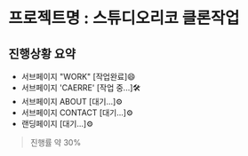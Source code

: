 <!-- # **2차 평가물 제출(2024-05-14)**
> Github : https://github.com/inbaseman/Web_Clone.git
> Github index : https://inbaseman.github.io/Web_Clone/
> 웹 캡쳐본 : https://RunaUXLabs.github.io/evaluation/안철구/web_capture
---

## **프로젝트명 : 스튜디오리코 클론작업**
### 진행상황 요약
- 서브페이지 "WORK" [작업완료]
- 서브페이지 'CAERRE' [작업 중...]
- 서브페이지 ABOUT [대기...]
- 서브페이지 CONTACT [대기...]
- 랜딩페이지 [대기...]
진행률 약 30%


### 상세내역
서브페이지 "WORK"
상부 네비, 하부 푸터, 중앙 메인으로 구성   
   

[상부 네비]
>1개의 로고 이미지와 4개의 서브페이지 타이틀로 구성
>로고이미지는 랜딩페이지로 이동, 4개의 타이틀은 각각 해당 서브페이지로 이동 예정
>(현재 WORK와 CAREER만 페이지 이동 가능)

[하부 푸터]
>2개의 로고 이미지, 2개의 서브 페이지 타이틀, 카피라이트로 구성
>로고 이미지는 각각 해당 홈페이지로 이동, 2개의 타이틀은 각각 해당 서브페이지로 이동 예정

[중앙 메인]
>swiper 라이브러리를 이용해 화면 전체를 채우는 메인 swiper와 최하단에 썸네일용 swiper와 프로그레스바,
>슬라이더 각각에 상응하는 텍스트들 배치하고 이미지가 움직일 때 마다 4가지 항목이 연동되어 움직이게 구성

swiper 움직이는 방법
- 메인이미지 좌우에 배치되어 있는 페이지네이션(< >)을 클릭
- 마우스 커서가 grab일 때 클릭앤드래그로 좌우로 넘겨 이동
- 썸네일을 클릭앤 드래그로 좌우로 넘기면서 원하는 썸네일을 클릭
- 이미지와 연동된 프로그레스바 위치를 클릭해서 이동
- ~~키보드 방향이 좌우로 이동(미구현)~~

중앙 텍스트 박스 구성
상부 서브페이지 타이틀(브레드크럼)
중앙 해당 슬라이드의 내용이 적혀있는 텍스트
하부 Credits박스와 해당 웹페이지로 이동하는 하이퍼링크
Credits> 클릭하면 우축으로 팝업창이 생김


반응형 브레이크포인트(width 기준, 단위 px)

1. [~ 1480] : PC 기본형

2. [1479 ~ 1280] : 썸네일 갯수 8개로 변경

3. [1279 ~ 1024] : 
썸네일 갯수 6개로 변경
전체적인 레이아웃 변경(태블릿 버전)
우측 상단 햄버거 메뉴를 추가하여 네비와 푸터 위치를 변경

4. [1023 ~ 768] : 메인이미지 사이즈 조정

5. [767 ~ 664] : 
썸네일 갯수 7개로 변경
전체적인 레이아웃 변경(모바일 버전)
 
6. [663 ~ 568] : 썸네일 갯수 6개로 변경

7. [567 ~ 374] : 썸네일 갯수 4개로 변경

8. [373 ~ ] : 썸네일 갯수 3개로 변경 -->

# 프로젝트명 : 스튜디오리코 클론작업

## 진행상황 요약
- 서브페이지 "WORK" [작업완료]😄
- 서브페이지 'CAERRE' [작업 중...]🛠
- 서브페이지 ABOUT [대기...]⚙
- 서브페이지 CONTACT [대기...]⚙
- 랜딩페이지 [대기...]⚙
>진행률 약 30%
